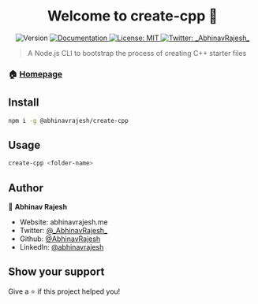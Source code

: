 <h1 align="center">Welcome to create-cpp 👋</h1>
<p align="center">
  <img alt="Version" src="https://img.shields.io/badge/version-1.0.3-blue.svg?cacheSeconds=2592000" />
  <a href="https://github.com/AbhinavRajesh/create-cpp" target="_blank">
    <img alt="Documentation" src="https://img.shields.io/badge/documentation-yes-brightgreen.svg" />
  </a>
  <a href="#" target="_blank">
    <img alt="License: MIT" src="https://img.shields.io/badge/License-MIT-yellow.svg" />
  </a>
  <a href="https://twitter.com/_AbhinavRajesh_" target="_blank">
    <img alt="Twitter: _AbhinavRajesh_" src="https://img.shields.io/twitter/follow/_AbhinavRajesh_.svg?style=social" />
  </a>
</p>

> A Node.js CLI to bootstrap the process of creating C++ starter files

### 🏠 [Homepage](https://github.com/AbhinavRajesh/create-cpp)

## Install

```sh
npm i -g @abhinavrajesh/create-cpp
```

## Usage

```sh
create-cpp <folder-name>
```

## Author

👤 **Abhinav Rajesh**

- Website: abhinavrajesh.me
- Twitter: [@\_AbhinavRajesh\_](https://twitter.com/_AbhinavRajesh_)
- Github: [@AbhinavRajesh](https://github.com/AbhinavRajesh)
- LinkedIn: [@abhinavrajesh](https://linkedin.com/in/abhinavrajesh)

## Show your support

Give a ⭐️ if this project helped you!
